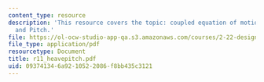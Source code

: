 ```yaml
---
content_type: resource
description: 'This resource covers the topic: coupled equation of motion in Heave
  and Pitch.'
file: https://ol-ocw-studio-app-qa.s3.amazonaws.com/courses/2-22-design-principles-for-ocean-vehicles-13-42-spring-2005/093741346a9210522086f8bb435c3121_r11_heavepitch.pdf
file_type: application/pdf
resourcetype: Document
title: r11_heavepitch.pdf
uid: 09374134-6a92-1052-2086-f8bb435c3121
---
```


